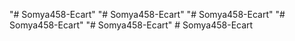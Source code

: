 "# Somya458-Ecart" 
"# Somya458-Ecart" 
"# Somya458-Ecart" 
"# Somya458-Ecart" 
"# Somya458-Ecart" 
#   S o m y a 4 5 8 - E c a r t  
 